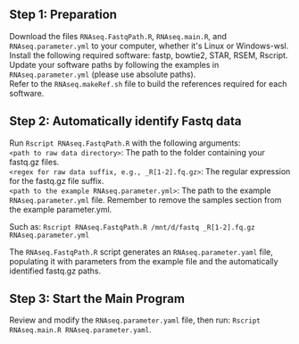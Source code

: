 ## Step 1: Preparation

Download the files `RNAseq.FastqPath.R`, `RNAseq.main.R`, and `RNAseq.parameter.yml` to your computer, whether it's Linux or Windows-wsl.  
Install the following required software: fastp, bowtie2, STAR, RSEM, Rscript.
Update your software paths by following the examples in `RNAseq.parameter.yml` (please use absolute paths).  
Refer to the `RNAseq.makeRef.sh` file to build the references required for each software.  

## Step 2: Automatically identify Fastq data

Run `Rscript RNAseq.FastqPath.R` with the following arguments:  
`<path to raw data directory>`: The path to the folder containing your fastq.gz files.  
`<regex for raw data suffix, e.g., _R[1-2].fq.gz>`: The regular expression for the fastq.gz file suffix.  
`<path to the example RNAseq.parameter.yml>`: The path to the example `RNAseq.parameter.yml` file. Remember to remove the samples section from the example parameter.yml.  
  
Such as: `Rscript RNAseq.FastqPath.R /mnt/d/fastq _R[1-2].fq.gz RNAseq.parameter.yml`  
  
The `RNAseq.FastqPath.R` script generates an `RNAseq.parameter.yaml` file, populating it with parameters from the example file and the automatically identified fastq.gz paths.  

## Step 3: Start the Main Program

Review and modify the `RNAseq.parameter.yaml` file, then run: `Rscript RNAseq.main.R RNAseq.parameter.yaml`.  
